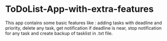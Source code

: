 # ToDoList-App-with-extra-features
This app contains some basic features like :
adding tasks with deadline and priority,
delete any task,
get notification if deadline is near,
stop notification for any task and
create backup of tasklist in .txt file.
